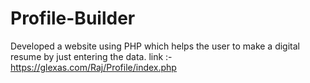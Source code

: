 # Profile-Builder
Developed a website using PHP which helps the user to make a digital resume by just entering the data.
link :- https://glexas.com/Raj/Profile/index.php
